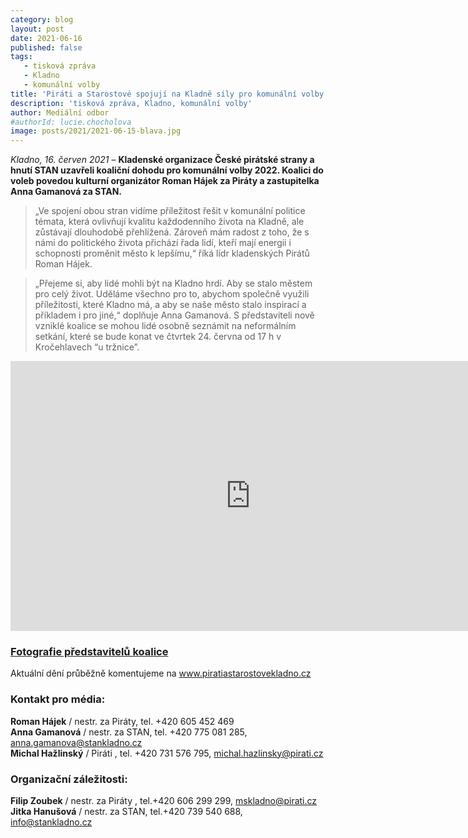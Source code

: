 ```yaml
---
category: blog
layout: post
date: 2021-06-16
published: false
tags: 
   - tisková zpráva
   - Kladno
   - komunální volby
title: 'Piráti a Starostové spojují na Kladně síly pro komunální volby 2022'
description: 'tisková zpráva, Kladno, komunální volby'
author: Mediální odbor
#authorId: lucie.chocholova
image: posts/2021/2021-06-15-blava.jpg
---
```


*Kladno, 16. červen 2021* – **Kladenské organizace České pirátské strany a hnutí STAN uzavřeli koaliční
dohodu pro komunální volby 2022. Koalici do voleb povedou kulturní organizátor Roman Hájek za Piráty
a zastupitelka Anna Gamanová za STAN.**

> „Ve spojení obou stran vidíme příležitost řešit v komunální politice témata, která ovlivňují kvalitu
každodenního života na Kladně, ale zůstávají dlouhodobě přehlížená. Zároveň mám radost z toho, že s
námi do politického života přichází řada lidí, kteří mají energii i schopnosti proměnit město k lepšímu,“
říká lídr kladenských Pirátů Roman Hájek.

> „Přejeme si, aby lidé mohli být na Kladno hrdí. Aby se stalo městem pro celý život. Uděláme všechno pro
to, abychom společně využili příležitosti, které Kladno má, a aby se naše město stalo inspirací a
příkladem i pro jiné,“ doplňuje Anna Gamanová.
S představiteli nově vzniklé koalice se mohou lidé osobně seznámit na neformálním setkání, které se
bude konat ve čtvrtek 24. června od 17 h v Kročehlavech “u tržnice”.

<iframe width="768   " height="432    " src="https://www.youtube.com/embed/4SWWGo6NKCs" title="YouTube video player" frameborder="0" allow="accelerometer; autoplay; clipboard-write; encrypted-media; gyroscope; picture-in-picture" allowfullscreen></iframe>

### [Fotografie představitelů koalice](https://drive.google.com/drive/folders/1L0VVbKcZex1QWJ1AAfzUclBmlv5sqD3z?usp=sharing)

Aktuální dění průběžně komentujeme na www.piratiastarostovekladno.cz

### Kontakt pro média:
**Roman Hájek** / nestr. za Piráty, tel. +420 605 452 469 <br>
**Anna Gamanová** / nestr. za STAN, tel. +420 775 081 285, anna.gamanova@stankladno.cz <br>
**Michal Hažlinský** / Piráti , tel. +420 731 576 795, michal.hazlinsky@pirati.cz

### Organizační záležitosti:
**Filip Zoubek** / nestr. za Piráty , tel.+420 606 299 299, mskladno@pirati.cz <br>
**Jitka Hanušová** / nestr. za STAN, tel.+420 739 540 688, info@stankladno.cz <br>
